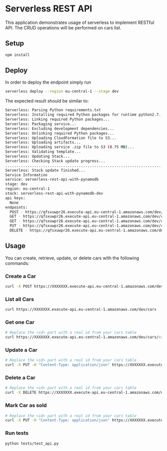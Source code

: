 # Serverless REST API

This application demonstrates usage of serverless to implement RESTful API.
The CRUD operations will be performed on cars list.

## Setup

```bash
npm install
```

## Deploy

In order to deploy the endpoint simply run

```bash
serverless deploy --region eu-central-1 --stage dev
```

The expected result should be similar to:
```bash
Serverless: Parsing Python requirements.txt
Serverless: Installing required Python packages for runtime python2.7...
Serverless: Linking required Python packages...
Serverless: Packaging service...
Serverless: Excluding development dependencies...
Serverless: Unlinking required Python packages...
Serverless: Uploading CloudFormation file to S3...
Serverless: Uploading artifacts...
Serverless: Uploading service .zip file to S3 (8.75 MB)...
Serverless: Validating template...
Serverless: Updating Stack...
Serverless: Checking Stack update progress...
......................................................................................................
Serverless: Stack update finished...
Service Information
service: serverless-rest-api-with-pynamodb
stage: dev
region: eu-central-1
stack: serverless-rest-api-with-pynamodb-dev
api keys:
  None
endpoints:
  POST - https://qfsxuwpr26.execute-api.eu-central-1.amazonaws.com/dev/cars
  GET - https://qfsxuwpr26.execute-api.eu-central-1.amazonaws.com/dev/cars
  GET - https://qfsxuwpr26.execute-api.eu-central-1.amazonaws.com/dev/cars/{car_id}
  PUT - https://qfsxuwpr26.execute-api.eu-central-1.amazonaws.com/dev/cars/{car_id}
  DELETE - https://qfsxuwpr26.execute-api.eu-central-1.amazonaws.com/dev/cars/{car_id}
```

## Usage

You can create, retrieve, update, or delete cars with the following commands:

### Create a Car

```bash
curl -X POST https://XXXXXXX.execute-api.eu-central-1.amazonaws.com/dev/cars --data @example_car.json
```

### List all Cars

```bash
curl https://XXXXXXX.execute-api.eu-central-1.amazonaws.com/dev/cars
```

### Get one Car

```bash
# Replace the <id> part with a real id from your cars table
curl https://XXXXXXX.execute-api.eu-central-1.amazonaws.com/dev/cars/<id>
```

### Update a Car

```bash
# Replace the <id> part with a real id from your cars table
curl -X PUT -H "Content-Type: application/json" https://XXXXXXX.execute-api.eu-central-1.amazonaws.com/dev/cars/<id> --data @example_car.json
```

### Delete a Car

```bash
# Replace the <id> part with a real id from your cars table
curl -X DELETE https://XXXXXXX.execute-api.eu-central-1.amazonaws.com/dev/cars/<id>
```

### Mark Car as sold
```bash
# Replace the <id> part with a real id from your cars table
curl -X PUT -H "Content-Type: application/json" https://XXXXXXX.execute-api.eu-central-1.amazonaws.com/dev/cars/<id> --data '{"sold": true, "buyer_info": {"name": "buyer one", "address": "Washington DC"}}'
```

### Run tests
```bash
python tests/test_api.py
```

